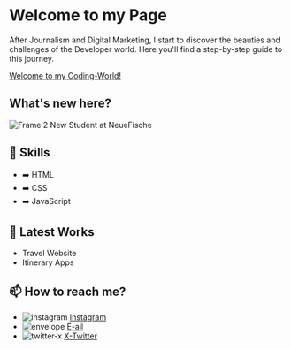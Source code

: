 # Welcome to my Page

After Journalism and Digital Marketing, I start to discover the beauties and challenges of the Developer world. Here you'll find a step-by-step guide to this journey.

[Welcome to my Coding-World! ](https://giphy.com/embed/SeLWE27I5LERuUkokJ)

## What's new here?

![Frame 2](https://github.com/Larissartoricader/Larissartoricader/assets/152177654/4a1c4dbb-c903-41cc-8b9c-fe16e12bbedf) 
New Student at NeueFische


## 🧠 Skills
- ➡️ HTML
- ➡️ CSS
- ➡️ JavaScript

## 📕 Latest Works
- Travel Website
- Itinerary Apps

## 📫 How to reach me?

- ![instagram](https://github.com/Larissartoricader/Larissartoricader/assets/152177654/546ff9e3-ee6d-4152-a95b-82c23ebb860f) [Instagram](https://www.instagram.com/)
- ![envelope](https://github.com/Larissartoricader/Larissartoricader/assets/152177654/cf4283f1-b8de-4f8d-90d3-786b910ec633) [E-ail](mailto:sartorilarissa.br@gmail.com)
- ![twitter-x](https://github.com/Larissartoricader/Larissartoricader/assets/152177654/2ef6cdf0-688e-49f2-93cf-5a50912ec5ef) [X-Twitter](https://twitter.com/home)

